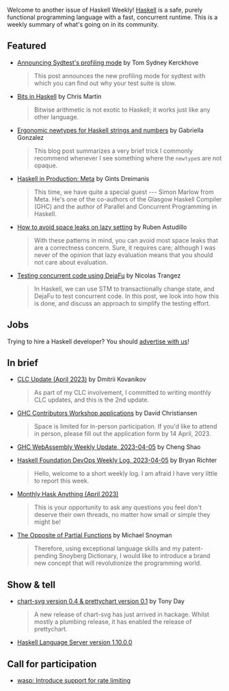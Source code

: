 Welcome to another issue of Haskell Weekly!
[Haskell](https://www.haskell.org) is a safe, purely functional programming language with a fast, concurrent runtime.
This is a weekly summary of what's going on in its community.

## Featured

- [Announcing Sydtest's profiling mode](https://cs-syd.eu/posts/2023-04-05-sydtest-profiling) by Tom Sydney Kerckhove
  > This post announces the new profiling mode for sydtest with which you can find out why your test suite is slow.

- [Bits in Haskell](https://typeclasses.substack.com/p/bits-in-haskell) by Chris Martin
  > Bitwise arithmetic is not exotic to Haskell; it works just like any other language.

- [Ergonomic newtypes for Haskell strings and numbers](https://www.haskellforall.com/2023/04/ergonomic-newtypes-for-haskell-strings.html) by Gabriella Gonzalez
  > This blog post summarizes a very brief trick I commonly recommend whenever I see something where the `newtype`s are not opaque.

- [Haskell in Production: Meta](https://serokell.io/blog/haskell-in-production-meta) by Gints Dreimanis
  > This time, we have quite a special guest --- Simon Marlow from Meta. He's one of the co-authors of the Glasgow Haskell Compiler (GHC) and the author of Parallel and Concurrent Programming in Haskell.

- [How to avoid space leaks on lazy setting](https://epicandmonicisnotiso.blogspot.com/2023/04/how-to-avoid-correctness-space-leaks-on.html) by Ruben Astudillo
  > With these patterns in mind, you can avoid most space leaks that are a correctness concern. Sure, it requires care; although I was never of the opinion that lazy evaluation means that you should not care about evaluation.

- [Testing concurrent code using DejaFu](https://nicolast.be/development/testing-concurrent-code-using-dejafu/) by Nicolas Trangez
  > In Haskell, we can use STM to transactionally change state, and DejaFu to test concurrent code. In this post, we look into how this is done, and discuss an approach to simplify the testing effort.

## Jobs

Trying to hire a Haskell developer?
You should [advertise with us](https://haskellweekly.news/advertising.html)!

## In brief

- [CLC Update (April 2023)](https://discourse.haskell.org/t/clc-update-april-2023/6086?u=taylorfausak) by Dmitrii Kovanikov
  > As part of my CLC involvement, I committed to writing monthly CLC updates, and this is the 2nd update.

- [GHC Contributors Workshop applications](https://discourse.haskell.org/t/now-accepting-applications-for-in-person-participation-at-the-2023-ghc-contributors-workshop/6087?u=taylorfausak) by David Christiansen
  > Space is limited for in-person participation. If you'd like to attend in person, please fill out the application form by 14 April, 2023.

- [GHC WebAssembly Weekly Update, 2023-04-05](https://discourse.haskell.org/t/ghc-webassembly-weekly-update-2023-04-05/6098?u=taylorfausak) by Cheng Shao

- [Haskell Foundation DevOps Weekly Log, 2023-04-05](https://discourse.haskell.org/t/haskell-foundation-devops-weekly-log-2023-04-05/6097?u=taylorfausak) by Bryan Richter
  > Hello, welcome to a short weekly log. I am afraid I have very little to report this week.

- [Monthly Hask Anything (April 2023)](https://np.reddit.com/r/haskell/comments/128aifn/monthly_hask_anything_april_2023/)
  > This is your opportunity to ask any questions you feel don't deserve their own threads, no matter how small or simple they might be!

- [The Opposite of Partial Functions](https://www.snoyman.com/blog/2023/04/opposite-of-partial-functions/) by Michael Snoyman
  > Therefore, using exceptional language skills and my patent-pending Snoyberg Dictionary, I would like to introduce a brand new concept that will revolutionize the programming world.

## Show & tell

- [chart-svg version 0.4 & prettychart version 0.1](https://discourse.haskell.org/t/release-of-chart-svg-0-4-prettychart-0-1/6100?u=taylorfausak) by Tony Day
  > A new release of chart-svg has just arrived in hackage. Whilst mostly a plumbing release, it has enabled the release of prettychart.

- [Haskell Language Server version 1.10.0.0](https://discourse.haskell.org/t/haskell-language-server-1-10-0-0-is-now-available/6072?u=taylorfausak)

## Call for participation

- [wasp: Introduce support for rate limiting](https://github.com/wasp-lang/wasp/issues/1098)
